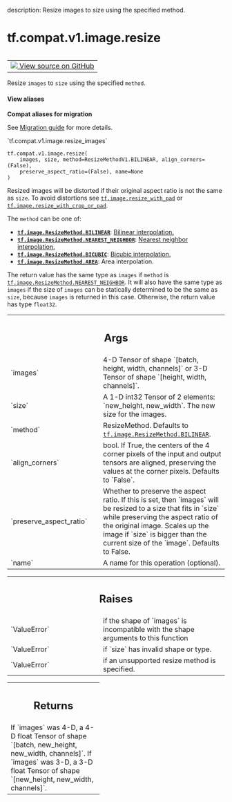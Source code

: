 description: Resize images to size using the specified method.

<div itemscope itemtype="http://developers.google.com/ReferenceObject">
<meta itemprop="name" content="tf.compat.v1.image.resize" />
<meta itemprop="path" content="Stable" />
</div>

# tf.compat.v1.image.resize

<!-- Insert buttons and diff -->

<table class="tfo-notebook-buttons tfo-api nocontent" align="left">
<td>
  <a target="_blank" href="https://github.com/tensorflow/tensorflow/blob/r2.3/tensorflow/python/ops/image_ops_impl.py#L1284-L1367">
    <img src="https://www.tensorflow.org/images/GitHub-Mark-32px.png" />
    View source on GitHub
  </a>
</td>
</table>



Resize `images` to `size` using the specified `method`.

<section class="expandable">
  <h4 class="showalways">View aliases</h4>
  <p>
<b>Compat aliases for migration</b>
<p>See
<a href="https://www.tensorflow.org/guide/migrate">Migration guide</a> for
more details.</p>
<p>`tf.compat.v1.image.resize_images`</p>
</p>
</section>

<pre class="devsite-click-to-copy prettyprint lang-py tfo-signature-link">
<code>tf.compat.v1.image.resize(
    images, size, method=ResizeMethodV1.BILINEAR, align_corners=(False),
    preserve_aspect_ratio=(False), name=None
)
</code></pre>



<!-- Placeholder for "Used in" -->

Resized images will be distorted if their original aspect ratio is not
the same as `size`.  To avoid distortions see
<a href="../../../../tf/image/resize_with_pad.md"><code>tf.image.resize_with_pad</code></a> or <a href="../../../../tf/image/resize_with_crop_or_pad.md"><code>tf.image.resize_with_crop_or_pad</code></a>.

The `method` can be one of:

*   <b><a href="../../../../tf/image/ResizeMethod.md#BILINEAR"><code>tf.image.ResizeMethod.BILINEAR</code></a></b>: [Bilinear interpolation.](
  https://en.wikipedia.org/wiki/Bilinear_interpolation)
*   <b><a href="../../../../tf/image/ResizeMethod.md#NEAREST_NEIGHBOR"><code>tf.image.ResizeMethod.NEAREST_NEIGHBOR</code></a></b>: [
  Nearest neighbor interpolation.](
  https://en.wikipedia.org/wiki/Nearest-neighbor_interpolation)
*   <b><a href="../../../../tf/image/ResizeMethod.md#BICUBIC"><code>tf.image.ResizeMethod.BICUBIC</code></a></b>: [Bicubic interpolation.](
  https://en.wikipedia.org/wiki/Bicubic_interpolation)
*   <b><a href="../../../../tf/image/ResizeMethod.md#AREA"><code>tf.image.ResizeMethod.AREA</code></a></b>: Area interpolation.

The return value has the same type as `images` if `method` is
<a href="../../../../tf/image/ResizeMethod.md#NEAREST_NEIGHBOR"><code>tf.image.ResizeMethod.NEAREST_NEIGHBOR</code></a>. It will also have the same type
as `images` if the size of `images` can be statically determined to be the
same as `size`, because `images` is returned in this case. Otherwise, the
return value has type `float32`.

<!-- Tabular view -->
 <table class="responsive fixed orange">
<colgroup><col width="214px"><col></colgroup>
<tr><th colspan="2"><h2 class="add-link">Args</h2></th></tr>

<tr>
<td>
`images`
</td>
<td>
4-D Tensor of shape `[batch, height, width, channels]` or 3-D Tensor
of shape `[height, width, channels]`.
</td>
</tr><tr>
<td>
`size`
</td>
<td>
A 1-D int32 Tensor of 2 elements: `new_height, new_width`.  The new
size for the images.
</td>
</tr><tr>
<td>
`method`
</td>
<td>
ResizeMethod.  Defaults to <a href="../../../../tf/image/ResizeMethod.md#BILINEAR"><code>tf.image.ResizeMethod.BILINEAR</code></a>.
</td>
</tr><tr>
<td>
`align_corners`
</td>
<td>
bool.  If True, the centers of the 4 corner pixels of the
input and output tensors are aligned, preserving the values at the corner
pixels. Defaults to `False`.
</td>
</tr><tr>
<td>
`preserve_aspect_ratio`
</td>
<td>
Whether to preserve the aspect ratio. If this is set,
then `images` will be resized to a size that fits in `size` while
preserving the aspect ratio of the original image. Scales up the image if
`size` is bigger than the current size of the `image`. Defaults to False.
</td>
</tr><tr>
<td>
`name`
</td>
<td>
A name for this operation (optional).
</td>
</tr>
</table>



<!-- Tabular view -->
 <table class="responsive fixed orange">
<colgroup><col width="214px"><col></colgroup>
<tr><th colspan="2"><h2 class="add-link">Raises</h2></th></tr>

<tr>
<td>
`ValueError`
</td>
<td>
if the shape of `images` is incompatible with the
shape arguments to this function
</td>
</tr><tr>
<td>
`ValueError`
</td>
<td>
if `size` has invalid shape or type.
</td>
</tr><tr>
<td>
`ValueError`
</td>
<td>
if an unsupported resize method is specified.
</td>
</tr>
</table>



<!-- Tabular view -->
 <table class="responsive fixed orange">
<colgroup><col width="214px"><col></colgroup>
<tr><th colspan="2"><h2 class="add-link">Returns</h2></th></tr>
<tr class="alt">
<td colspan="2">
If `images` was 4-D, a 4-D float Tensor of shape
`[batch, new_height, new_width, channels]`.
If `images` was 3-D, a 3-D float Tensor of shape
`[new_height, new_width, channels]`.
</td>
</tr>

</table>

